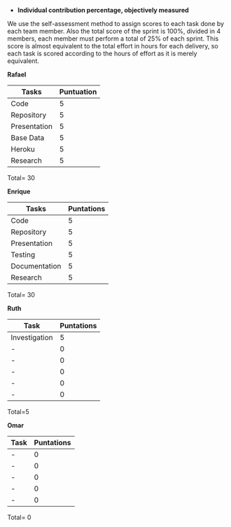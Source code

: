 - **Individual contribution percentage, objectively measured**

We use the self-assessment method to assign scores to each task done by each team member. Also the total score of the sprint is 100%, divided in 4 members, each member must perform a total of 25% of each sprint. This score is almost equivalent to the total effort in hours for each delivery, so each task is scored according to the hours of effort as it is merely equivalent.

**Rafael**

| Tasks                  | Puntuation |
| ---------------------- | ---------- |
| Code                   | 5          |
| Repository             | 5          |
| Presentation           | 5          |
| Base Data              | 5          |
| Heroku                 | 5        |
| Research               | 5        |


Total= 30



**Enrique**

| Tasks                           | Puntations |
| ------------------------------- | ---------- |
| Code                            | 5          |
| Repository                      | 5          |
| Presentation                    | 5          |
| Testing                         | 5          |
| Documentation                   | 5          |
| Research                        | 5          |

Total= 30



**Ruth**

| Task                               | Puntations |
| ---------------------------------- | ---------- |
|  Investigation             | 5         |
|     -          | 0          |
|     -         | 0          |
|     -         | 0          |
|     -         | 0          |
|     -         | 0          |

Total=5





**Omar**

| Task  | Puntations |
| ----- | ---------- |
|  -     | 0          |
|  -     | 0          |
|  -     | 0          |
|  -     | 0          |
|  -     | 0          |

Total= 0



